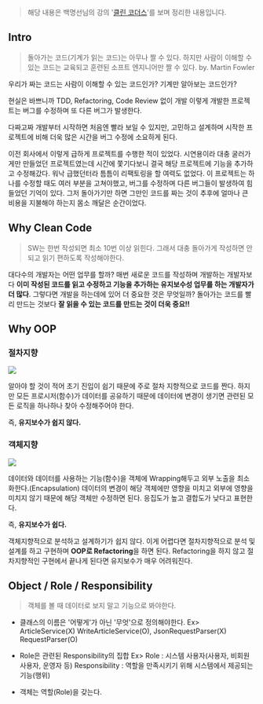 > 해당 내용은 백명선님의 강의 '[클린 코더스](https://www.youtube.com/playlist?list=PLeQ0NTYUDTmMM71Jn1scbEYdLFHz5ZqFA)'를 보며 정리한 내용입니다.

## Intro

> 돌아가는 코드(기계가 읽는 코드)는 아무나 짤 수 있다.
하지만 사람이 이해할 수 있는 코드는 교육되고 훈련된 소프트 엔지니어만 짤 수 있다.
by. Martin Fowler

우리가 짜는 코드는 사람이 이해할 수 있는 코드인가? 기계만 알아보는 코드인가?

현실은 바쁘니까 TDD, Refactoring, Code Review 없이 개발
이렇게 개발한 프로젝트는 버그를 수정하며 또 다른 버그가 발생한다.

다짜고짜 개발부터 시작하면 처음엔 빨라 보일 수 있지만, 고민하고 설계하며 시작한 프로젝트에 비해 더욱 많은 시간을 버그 수정에 소요하게 된다.


이전 회사에서 이렇게 급하게 프로젝트를 수행한 적이 있었다.
시연용이라 대충 굴러가게만 만들었던 프로젝트였는데 시간에 쫓기다보니 결국 해당 프로젝트에 기능을 추가하고 수정해갔다. 워낙 급했던터라 틈틈이 리팩토링을 할 여력도 없었다.
이 프로젝트는 하나를 수정할 때도 여러 부분을 고쳐야했고, 버그를 수정하며 다른 버그들이 발생하여 힘들었던 기억이 있다.
그저 돌아가기만 하면 그만인 코드를 짜는 것이 추후에 얼마나 큰 비용을 지불해야 하는지 몸소 깨달은 순간이었다.

## Why Clean Code

> SW는 한번 작성되면 최소 10번 이상 읽힌다.
그래서 대충 돌아가게 작성하면 안되고 읽기 편하도록 작성해야한다.

대다수의 개발자는 어떤 업무를 할까?
매번 새로운 코드를 작성하며 개발하는 개발자보다 **이미 작성된 코드를 읽고 수정하고 기능을 추가하는 유지보수성 업무를 하는 개발자가 더 많다**.
그렇다면 개발을 하는데에 있어 더 중요한 것은 무엇일까?
돌아가는 코드를 빨리 만드는 것보다 **잘 읽을 수 있는 코드를 만드는 것이 더욱 중요!!**

## Why OOP
### 절차지향
![](https://velog.velcdn.com/images/shawnhansh/post/3357fae4-9eae-41de-8f2a-eaf3f6697bf3/image.png)

알아야 할 것이 적어 초기 진입이 쉽기 때문에 주로 절차 지향적으로 코드를 짠다.
하지만 모든 프로시저(함수)가 데이터를 공유하기 때문에 데이터에 변경이 생기면 관련된 모든 로직을 하나하나 찾아 수정해주어야 한다.

즉, **유지보수가 쉽지 않다.**

### 객체지향
![](https://velog.velcdn.com/images/shawnhansh/post/fbc7471a-37ca-40ae-95f0-1fbc3dee2e00/image.png)

데이터와 데이터를 사용하는 기능(함수)을 객체에 Wrapping해두고 외부 노출을 최소화한다.(Encapsulation)
데이터의 변경이 해당 객체에만 영향을 미치고 외부에 영향을 미치지 않기 때문에 해당 객체만 수정하면 된다.
응집도가 높고 결합도가 낮다고 표현한다.

즉, **유지보수가 쉽다.**

객체지향적으로 분석하고 설계하기가 쉽지 않다.
이게 어렵다면 절차지향적으로 분석 및 설계를 하고 구현하며 **OOP로 Refactoring**을 하면 된다.
Refactoring을 하지 않고 절차지향적인 구현에서 끝나게 된다면 유지보수가 매우 어려워진다.

## Object / Role / Responsibility

> 객체를 볼 때 데이터로 보지 말고 기능으로 봐야한다.

- 클래스의 이름은 '어떻게'가 아닌 '무엇'으로 정의해야한다.
Ex> ArticleService(X) WriteArticleService(O), JsonRequestParser(X) RequestParser(O)

- Role은 관련된 Responsibility의 집합
Ex> Role : 시스템 사용자(사용자, 비회원 사용자, 운영자 등)
Responsibility : 역할을 만족시키기 위해 시스템에서 제공되는 기능(행위)

- 객체는 역할(Role)을 갖는다.
